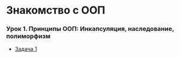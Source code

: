 # Знакомство с ООП

### Урок 1. Принципы ООП: Инкапсуляция, наследование, полиморфизм

* [Задача 1]()